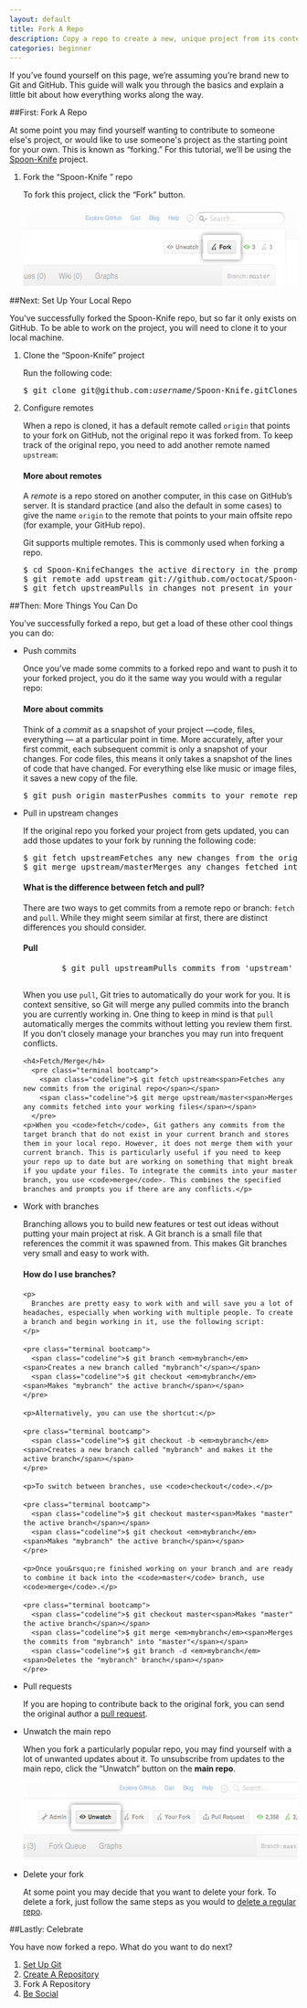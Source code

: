 ```yaml
---
layout: default
title: Fork A Repo
description: Copy a repo to create a new, unique project from its contents.
categories: beginner
---
```


<span class="intro">If you&rsquo;ve found yourself on this page, we&rsquo;re assuming you&rsquo;re brand new to Git and GitHub. This guide will walk you through the basics and explain a little bit about how everything works along the way.</span>

##<span class="step">First:</span> Fork A Repo

At some point you may find yourself wanting to contribute to someone else's project, or would like to use someone's project as the starting point for your own. This is known as &ldquo;forking.&rdquo; For this tutorial, we&rsquo;ll be using the <a href="https://github.com/octocat/Spoon-Knife" target="_blank">Spoon-Knife</a> project.

<ol>
<li>
<p><span class="step-title">Fork the &ldquo;Spoon-Knife &rdquo; repo</span></p>

<p>To fork this project, click the &ldquo;Fork&rdquo; button.</p>

<img src="/images/bootcamp/bootcamp_3_fork.jpg" width="558" height="137" alt="Click &ldquo;Fork&rdquo;"  />
</li>
</ol>

##Next: Set Up Your Local Repo

You've successfully forked the Spoon-Knife repo, but so far it only exists on GitHub. To be able to work on the project, you will need to clone it to your local machine.

<ol>
<li>
<p><span class="step-title">Clone the &ldquo;Spoon-Knife&rdquo; project</span></p>

<p>Run the following code:</p>

<pre class="terminal bootcamp">
<span class="codeline">$ git clone git@github.com:<em>username</em>/Spoon-Knife.git<span>Clones your copy of the repo into the current directory in terminal</span></span>
</pre>
</li>
<li>
<p><span class="step-title">Configure remotes</span></p>

<p>When a repo is cloned, it has a default remote called <code>origin</code> that points to your fork on GitHub, not the original repo it was forked from. To keep track of the original repo, you need to add another remote named <code>upstream</code>:</p>

<div class="more-info">
  <h4 class="compressed">More about remotes</h4>
  <div class="more-content">
    <p>
      A <em>remote</em> is a repo stored on another computer, in this case on GitHub&rsquo;s server. It is standard practice (and also the default in some cases) to give the name <code>origin</code> to the remote that points to your main offsite repo (for example, your GitHub repo).
    </p>
    <p>
      Git supports multiple remotes. This is commonly used when forking a repo.
    </p>
  </div>
</div>

<pre class="terminal bootcamp">
<span class="codeline">$ cd Spoon-Knife<span>Changes the active directory in the prompt to the newly cloned "Spoon-Knife" directory</span></span>
<span class="codeline">$ git remote add upstream git://github.com/octocat/Spoon-Knife.git<span>Assigns the original repo to a remote called "upstream"</span></span>
<span class="codeline">$ git fetch upstream<span>Pulls in changes not present in your local repository, without modifying your files</span></span>
</pre>
</li>
</ol>

##<span class="step">Then:</span> More Things You Can Do

You&rsquo;ve successfully forked a repo, but get a load of these other cool things you can do:

- <span class="step-title">Push commits</span>

  Once you&rsquo;ve made some commits to a forked repo and want to push it to your forked project, you do it the same way you would with a regular repo:

  <div class="more-info">
    <h4 class="compressed">More about commits</h4>
    <div class="more-content">
      <p>
        Think of a <em>commit</em> as a snapshot of your project &mdash;code, files, everything &mdash; at a particular point in time. More accurately, after your first commit, each subsequent commit is only a snapshot of your changes. For code files, this means it only takes a snapshot of the lines of code that have changed. For everything else like music or image files, it saves a new copy of the file.
      </p>
    </div>
  </div>

  <pre class="terminal bootcamp">
  <span class="codeline">$ git push origin master<span>Pushes commits to your remote repo stored on GitHub</span></span>
  </pre>

- <span class="step-title">Pull in upstream changes</span>

  If the original repo you forked your project from gets updated, you can add those updates to your fork by running the following code:

  <pre class="terminal bootcamp">
  <span class="codeline">$ git fetch upstream<span>Fetches any new changes from the original repo</span></span>
  <span class="codeline">$ git merge upstream/master<span>Merges any changes fetched into your working files</span></span>
  </pre>

  <div class="more-info">
    <h4 class="compressed">What is the difference between fetch and pull?</h4>
    <div class="more-content">
      <p>
        There are two ways to get commits from a remote repo or branch: <code>fetch</code> and <code>pull</code>. While they might seem similar at first, there are distinct differences you should consider.
      </p>
      <h4>Pull</h4>
        <pre class="terminal bootcamp">
          <span class="codeline">$ git pull upstream<span>Pulls commits from 'upstream' and adds them to the local repo</span></span>
        </pre>
      <p>When you use <code>pull</code>, Git tries to automatically do your work for you. It is context sensitive, so Git will merge any pulled commits into the branch you are currently working in. One thing to keep in mind is that <code>pull</code> automatically merges the commits without letting you review them first. If you don&rsquo;t closely manage your branches you may run into frequent conflicts.</p>

      <h4>Fetch/Merge</h4>
        <pre class="terminal bootcamp">
          <span class="codeline">$ git fetch upstream<span>Fetches any new commits from the original repo</span></span>
          <span class="codeline">$ git merge upstream/master<span>Merges any commits fetched into your working files</span></span>
        </pre>
      <p>When you <code>fetch</code>, Git gathers any commits from the target branch that do not exist in your current branch and stores them in your local repo. However, it does not merge them with your current branch. This is particularly useful if you need to keep your repo up to date but are working on something that might break if you update your files. To integrate the commits into your master branch, you use <code>merge</code>. This combines the specified branches and prompts you if there are any conflicts.</p>
    </div>
  </div>

- <span class="step-title">Work with branches</span>

  Branching allows you to build new features or test out ideas without putting your main project at risk. A Git branch is a small file that references the commit it was spawned from. This makes Git branches very small and easy to work with.

  <div class="more-info">
    <h4 class="compressed">How do I use branches?</h4>
    <div class="more-content">

      <p>
        Branches are pretty easy to work with and will save you a lot of headaches, especially when working with multiple people. To create a branch and begin working in it, use the following script:
      </p>

      <pre class="terminal bootcamp">
        <span class="codeline">$ git branch <em>mybranch</em><span>Creates a new branch called "mybranch"</span></span>
        <span class="codeline">$ git checkout <em>mybranch</em><span>Makes "mybranch" the active branch</span></span>
      </pre>

      <p>Alternatively, you can use the shortcut:</p>

      <pre class="terminal bootcamp">
        <span class="codeline">$ git checkout -b <em>mybranch</em><span>Creates a new branch called "mybranch" and makes it the active branch</span></span>
      </pre>

      <p>To switch between branches, use <code>checkout</code>.</p>

      <pre class="terminal bootcamp">
        <span class="codeline">$ git checkout master<span>Makes "master" the active branch</span></span>
        <span class="codeline">$ git checkout <em>mybranch</em><span>Makes "mybranch" the active branch</span></span>
      </pre>

      <p>Once you&rsquo;re finished working on your branch and are ready to combine it back into the <code>master</code> branch, use <code>merge</code>.</p>

      <pre class="terminal bootcamp">
        <span class="codeline">$ git checkout master<span>Makes "master" the active branch</span></span>
        <span class="codeline">$ git merge <em>mybranch</em><span>Merges the commits from "mybranch" into "master"</span></span>
        <span class="codeline">$ git branch -d <em>mybranch</em><span>Deletes the "mybranch" branch</span></span>
      </pre>

    </div>
  </div>

- <span class="step-title">Pull requests</span>

  If you are hoping to contribute back to the original fork, you can send the original author a [pull request](/pull-requests/).

- <span class="step-title">Unwatch the main repo</span>

  When you fork a particularly popular repo, you may find yourself with a lot of unwanted updates about it. To unsubscribe from updates to the main repo, click the &ldquo;Unwatch&rdquo; button on the <strong>main repo</strong>.

  <img src="/images/bootcamp/bootcamp_3_unwatch.jpg" width="558" height="137" alt="Click &ldquo;Unwatch&rdquo;"  />

- <span class="step-title">Delete your fork</span>

  At some point you may decide that you want to delete your fork. To delete a fork, just follow the same steps as you would to [delete a regular repo](/delete-a-repo).

##<span class="step">Lastly:</span> Celebrate

You have now forked a repo. What do you want to do next?

<ol class="next-steps">
<li><a href="/set-up-git-redirect/">Set Up Git</a></li>
<li><a href="/create-a-repo/">Create A Repository</a></li>
<li>Fork A Repository</li>
<li><a href="/be-social/">Be Social</a></li>
</ol>
